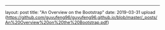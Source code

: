 ---
layout: post
title: "An Overview on the Bootstrap"
date: 2019-03-31
upload (https://github.com/guyufeng96/guyufeng96.github.io/blob/master/_posts/An%20Overview%20on%20the%20Bootstrap.pdf)
